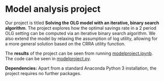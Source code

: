 # Model analysis project

Our project is titled **Solving the OLG model with an iterative, binary search algorithm**. The project explores how the optimal savings rate in a 2 period OLG setting can be computed via an iterative binary search algorithm. We also extend the model by relaxing the assumption of log utility, allowing for a more general solution based on the CRRA utility function.

The **results** of the project can be seen from running [modelproject.ipynb](modelproject.ipynb).
The code can be seen in [modelproject.py](modelproject.py).

**Dependencies:** Apart from a standard Anaconda Python 3 installation, the project requires no further packages.
